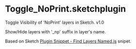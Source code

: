 # Toggle_NoPrint.sketchplugin
Toggle Visibility of 'NoPrint' layers in Sketch. v1.0

Show/Hide layers with '_np' suffix in layer's name.

Based on Sketch <a href="https://gist.github.com/abynim/e2df3ea4dc9ede209cc0">Plugin Snippet - Find Layers Named.js</a> snipet.
